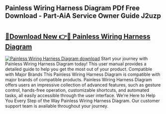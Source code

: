 ## Painless Wiring Harness Diagram PDf Free Download - Part-AiA Service Owner Guide J2uzp

# <h2><a href="http://dfto6pn.blite.top/?on=Painless+Wiring+Harness+Diagram">🔗Download New 👉🔴 Painless Wiring Harness Diagram</a></h2>

[![Painless Wiring Harness Diagram download](https://i.imgur.com/lujVjoI.png)](http://dfto6pn.blite.top/?on=Painless+Wiring+Harness+Diagram)
Start your journey with Painless Wiring Harness Diagram today! This user manual provides a detailed guide to help you get the most out of your product. Compatible with Major Brands This Painless Wiring Harness Diagram is compatible with major brands of compatible products. Painless Wiring Harness Diagram offers users an impressive collection of advanced features, such as gesture control, hands-free operation, customizable shortcuts, and automated tasks, all easily accessible through the user interface. We're Here to Help You Every Step of the Way Painless Wiring Harness Diagram. Our customer support team is available throughout your journey.
